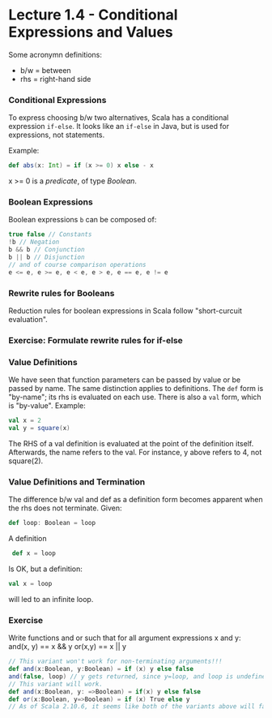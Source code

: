 # Lecture 1.4 - Conditional Expressions and Values

Some acronymn definitions:
- b/w = between
- rhs = right-hand side

### Conditional Expressions

To express choosing b/w two alternatives, Scala has a conditional expression ```if-else```. It looks like an ```if-else``` in Java, but is used for expressions, not statements.

Example:
```scala
def abs(x: Int) = if (x >= 0) x else - x
```
x >= 0 is a *predicate*, of type *Boolean*.

### Boolean Expressions

Boolean expressions ```b``` can be composed of:
```scala
true false // Constants
!b // Negation
b && b // Conjunction
b || b // Disjunction
// and of course comparison operations
e <= e, e >= e, e < e, e > e, e == e, e != e
``` 
### Rewrite rules for Booleans
Reduction rules for boolean expressions in Scala follow "short-curcuit evaluation".

### Exercise: Formulate rewrite rules for if-else

### Value Definitions
We have seen that function parameters can be passed by value or be passed by name. The same distinction applies to definitions. The ```def``` form is "by-name"; its rhs is evaluated on each use. There is also a ```val``` form, which is "by-value". Example:
```scala
val x = 2
val y = square(x)
```
The RHS of a val definition is evaluated at the point of the definition itself. Afterwards, the name refers to the val. For instance, y above refers to 4, not square(2).

### Value Definitions and Termination
The difference b/w val and def as a definition form becomes apparent when the rhs does not terminate. Given:
```scala
def loop: Boolean = loop
```
A definition
```scala
 def x = loop
```
Is OK, but a definition:
```scala
val x = loop
```
will led to an infinite loop.

### Exercise
Write functions and or such that for all argument expressions x and y:
and(x, y) == x && y
or(x,y) == x || y

```scala
// This variant won't work for non-terminating arguments!!!
def and(x:Boolean, y:Boolean) = if (x) y else false
and(false, loop) // y gets returned, since y=loop, and loop is undefined, we have an infinite loop.
// This variant will work.
def and(x:Boolean, y: =>Boolean) = if(x) y else false 
def or(x:Boolean, y=>Boolean) = if (x) True else y
// As of Scala 2.10.6, it seems like both of the variants above will fail when an undefined variable is passed in.
```
